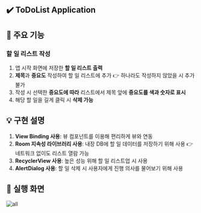 ## ✔️ ToDoList Application
## 📌 주요 기능
### 할 일 리스트 작성
1. 앱 시작 화면에 저장한 **할 일 리스트 출력**
2. **제목**과 **중요도** 작성하여 할 일 리스트에 추가 👉 하나라도 작성하지 않았을 시 추가 불가
3. 작성 시 선택한 **중요도에 따라** 리스트에서 제목 앞에 **중요도를 색과 숫자로 표시**
4. 해당 할 일을 길게 클릭 시 **삭제 가능**
## 💡 구현 설명
1. **View Binding 사용**: 뷰 컴포넌트를 이용해 편리하게 뷰와 연동
2. **Room 지속성 라이브러리 사용**: 내장 DB에 할 일 데이터를 저장하기 위해 사용 👉 네트워크 없이도 리스트 열람 가능
3. **RecyclerView 사용**: 높은 성능 위해 할 일 리스트업 시 사용
4. **AlertDialog 사용**: 할 일 삭제 시 사용자에게 진행 의사를 물어보기 위해 사용
## 📱 실행 화면

![all](https://github.com/yesue2/ToDoList_App/assets/108323785/82b20270-a33c-4889-be33-2aaca83c87ad)
